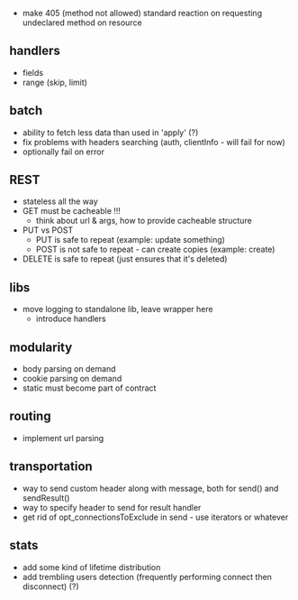 * make 405 (method not allowed) standard reaction on requesting undeclared method on resource

## handlers

* fields
* range (skip, limit)

## batch

* ability to fetch less data than used in 'apply' (?)
* fix problems with headers searching (auth, clientInfo - will fail for now)
* optionally fail on error

## REST

* stateless all the way
* GET must be cacheable !!!
	* think about url & args, how to provide cacheable structure
* PUT vs POST
	* PUT is safe to repeat (example: update something)
	* POST is not safe to repeat - can create copies (example: create)
* DELETE is safe to repeat (just ensures that it's deleted)

## libs

* move logging to standalone lib, leave wrapper here
	* introduce handlers

## modularity

* body parsing on demand
* cookie parsing on demand
* static must become part of contract

## routing

* implement url parsing

## transportation

* way to send custom header along with message, both for send() and sendResult()
* way to specify header to send for result handler
* get rid of opt_connectionsToExclude in send - use iterators or whatever

## stats

* add some kind of lifetime distribution
* add trembling users detection (frequently performing connect then disconnect) (?)
